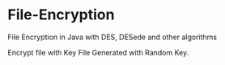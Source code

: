 File-Encryption
===============

File Encryption in Java with DES, DESede and other algorithms

Encrypt file with Key File Generated with Random Key.
